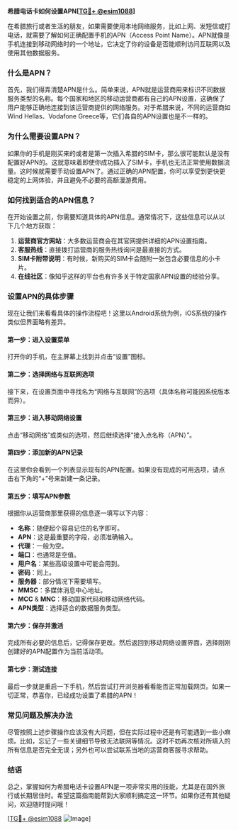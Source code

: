 **希腊电话卡如何设置APN[[TG💪+ @esim1088](https://t.me/s/esim1088)]**

在希腊旅行或者生活的朋友，如果需要使用本地网络服务，比如上网、发短信或打电话，就需要了解如何正确配置手机的APN（Access Point Name）。APN就像是手机连接到移动网络时的一个地址，它决定了你的设备是否能顺利访问互联网以及使用其他数据服务。

### 什么是APN？

首先，我们得弄清楚APN是什么。简单来说，APN就是运营商用来标识不同数据服务类型的名称。每个国家和地区的移动运营商都有自己的APN设置，这确保了用户能够正确地连接到该运营商提供的网络服务。对于希腊来说，不同的运营商如Wind Hellas、Vodafone Greece等，它们各自的APN设置也是不一样的。

### 为什么需要设置APN？

如果你的手机是刚买来的或者是第一次插入希腊的SIM卡，那么很可能默认是没有配置好APN的。这就意味着即使你成功插入了SIM卡，手机也无法正常使用数据流量。这时候就需要手动设置APN了。通过正确的APN配置，你可以享受到更快更稳定的上网体验，并且避免不必要的高额漫游费用。

### 如何找到适合的APN信息？

在开始设置之前，你需要知道具体的APN信息。通常情况下，这些信息可以从以下几个地方获取：

1. **运营商官方网站**：大多数运营商会在其官网提供详细的APN设置指南。
2. **客服热线**：直接拨打运营商的服务热线询问是最直接的方式。
3. **SIM卡附带说明**：有时候，新购买的SIM卡会随附一张包含必要信息的小卡片。
4. **在线社区**：像知乎这样的平台也有许多关于特定国家APN设置的经验分享。

### 设置APN的具体步骤

现在让我们来看看具体的操作流程吧！这里以Android系统为例，iOS系统的操作类似但界面略有差异。

#### 第一步：进入设置菜单
打开你的手机，在主屏幕上找到并点击“设置”图标。

#### 第二步：选择网络与互联网选项
接下来，在设置页面中寻找名为“网络与互联网”的选项（具体名称可能因系统版本而异）。

#### 第三步：进入移动网络设置
点击“移动网络”或类似的选项，然后继续选择“接入点名称（APN）”。

#### 第四步：添加新的APN记录
在这里你会看到一个列表显示现有的APN配置。如果没有现成的可用选项，请点击右下角的“+”号来新建一条记录。

#### 第五步：填写APN参数
根据你从运营商那里获得的信息逐一填写以下内容：
- **名称**：随便起个容易记住的名字即可。
- **APN**：这是最重要的字段，必须准确输入。
- **代理**：一般为空。
- **端口**：也通常是空值。
- **用户名**：某些高级设置中可能会用到。
- **密码**：同上。
- **服务器**：部分情况下需要填写。
- **MMSC**：多媒体消息中心地址。
- **MCC** & **MNC**：移动国家代码和移动网络代码。
- **APN类型**：选择适合的数据服务类型。

#### 第六步：保存并激活
完成所有必要的信息后，记得保存更改。然后返回到移动网络设置界面，选择刚刚创建好的APN配置作为当前活动项。

#### 第七步：测试连接
最后一步就是重启一下手机，然后尝试打开浏览器看看能否正常加载网页。如果一切正常，恭喜你，已经成功设置了希腊的APN！

### 常见问题及解决办法

尽管按照上述步骤操作应该没有大问题，但在实际过程中还是有可能遇到一些小麻烦。比如，忘记了一些关键细节导致无法联网等情况。这时不妨再次核对所填入的所有信息是否完全无误；另外也可以尝试联系当地的运营商客服寻求帮助。

### 结语

总之，掌握如何为希腊电话卡设置APN是一项非常实用的技能，尤其是在国外旅行或长期居住时。希望这篇指南能帮到大家顺利搞定这一环节。如果你还有其他疑问，欢迎随时提问哦！

[[TG💪+ @esim1088](https://t.me/s/esim1088) ![Image](https://i.postimg.cc/4NQfJmqS/Snipaste-2025-05-13-00-14-12.png)]